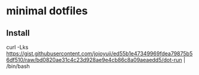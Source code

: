 # minimal dotfiles

## Install
curl -Lks https://gist.githubusercontent.com/jojoyuji/ed55b1e47349969fdea79875b56df510/raw/bd0820ae31c4c23d928ae9e4cb86c8a09aeaedd5/dot-run | /bin/bash
